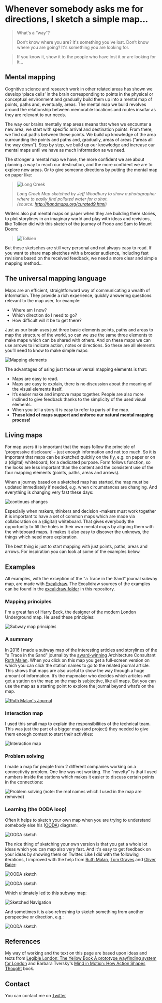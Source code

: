 # Whenever somebody asks me for directions, I sketch a simple map...

>What's a “way”? 
>
>Don’t know where you are? It's something you've lost.
>Don’t know where you are going? It's something you are looking for. 

>If you know it, show it to the people who have lost it or are looking for it...

## Mental mapping

Cognitive science and research work in other related areas has shown we develop ‘place cells’ in the brain corresponding to points in the physical or conceptual environment and gradually build them up into a mental map of points, paths and, eventually, areas. The mental map we build revolves around the relationship between memorable locations and routes insofar as they are relevant to our needs.

The way our brains mentally map areas means that when we encounter a new area, we start with specific arrival and destination points. From there, we find out paths between these points. We build up knowledge of the area surrounding the points and paths and, gradually, areas of areas (”areas all the way down”). Step by step, we build up our knowledge and increase our mental maps until we have as much information as we need.

The stronger a mental map we have, the more confident we are about planning a way to reach our destination, and the more confident we are to explore new areas. Or to give someone directions by putting the mental map on paper like:

>![Long Creek](images/LongCreek.png)
>
>*Long  Creek Map sketched by Jeff Woodbury to show a photographer where to easily find polluted water for a shot.*  
>*(source: http://handmaps.org/curated9.html)*

Writers also put mental maps on paper when they are building there stories, to plot storylines in an imaginary world and play with ideas and revisions, like Tolkien did with this sketch of the journey of Frodo and Sam to Mount Doom:

>![Tolkien](images/FrodoSam.jpg)

But these sketsches are still very personal and not always easy to read. If you want to share map sketches with a broader audience, including fast revisions based on the received feedback, we need a more clear and simple mapping method...

## The universal mapping language

Maps are an efficient, straightforward way of communicating a wealth of information. They provide a rich experience, quickly answering questions relevant to the map user, for example:

-	Where am I now?
-	Which direction do I need to go?
-	How difficult will it be to get there?

Just as our brain uses just three basic elements points, paths and areas to map the structure of the world, so can we use the same three elements to make maps which can be shared with others. And on these maps we can use arrows to indicate action, notes or directions.
So these are all elements you’ll need to know to make simple maps:

![Mapping elements](images/DiagrammingTheWorldSketchElements.png)

The advantages of using just those universal mapping elements is that:

-	Maps are easy to read.
-	Maps are easy to explain, there is no discussion about the meaning of the visual elements itself.
-	It’s easier make and improve maps together. People are also more inclined to give feedback thanks to the simplicity of the used visual elements.
-	When you tell a story it is easy to refer to parts of the map. 
-	**These kind of maps support and enforce our natural mental mapping process!**


## Living maps

For map users it is important that the maps follow the principle of ‘progressive disclosure’ – just enough information and not too much. So it is important that maps can be sketched quickly on the fly, e.g. on paper or on a (digital) whiteboard, for a dedicated purpose. Form follows function, so the looks are less important than the content and the consistent use of the four mapping elements (points, paths, areas and arrows). 

When a journey based on a sketched map has started, the map must be updated immediately if needed, e.g. when circumstances are changing. And everything is changing very fast these days:

![continues changes](images/Diagram.png)

Especially when makers, thinkers and decision -makers must work together it is important to have a set of common maps which are made via collaboration on a (digital) whiteboard. That gives everybody the opportunity to fill the holes in their own mental maps by aligning them with the whiteboard maps. It makes it also easy to discover the unknows, the things which need more exploration. 

The best thing is just to start mapping with just points, paths, areas and arrows. For inspiration you can look at some of the examples below.

## Examples

All examples, with the exception of the "a Trace in the Sand" journal subway map, are made with [Excalidraw](https://excalidraw.com/). The Excalidraw sources of the examples can be found in the [excalidraw folder](https://github.com/mapbakery/mapbakery.github.io/tree/master/excalidraw) in this repository.

### Mapping principles

I'm a great fan of Harry Beck, the designer of the modern London Underground map. He used these principles:

![Subway map principles](images/Beck.png)

### A summary

In 2016 I made a subway map of the interesting articles and storylines of the  "a Trace in the Sand" journal by the [award-winning](https://resources.sei.cmu.edu/news-events/events/northrop-award/recipients.cfm) Architecture Consultant [Ruth Malan](http://www.ruthmalan.com/). When you click on this map you get a full-screen version on which you can click the station names to go to the related journal article. This shows that maps are also useful to show the way through a huge amount of information. It’s the mapmaker who decides which articles will get a station on the map so the map is subjective, like all maps. But you can use the map as a starting point to explore the journal beyond what’s on the map.

[![Ruth Malan's Journal](images/RuthMalanJournal.svg)](https://raw.githubusercontent.com/mapbakery/mapbakery.github.io/master/images/RuthMalanJournal.svg)

### Interaction map

I used this small map to explain the responsibilities of the technical team. This was just the part of a bigger map (and project) they needed to give them enough context to start their activities:

![Interaction map](images/interactiondiagram.jpg)

### Problem solving

I made a map for people from 2 different companies working on a connectivity problem. One line was not working. The "novelty" is that I used numbers inside the stations  which makes it easier to discuss certain points in the connections: 

![Problem solving](images/ProblemSolving.png)
(note: the real names which I used in the map are removed)

### Learning (the OODA loop)

Often it helps to sketch your own map when you are trying to understand somebody else his ([OODA](https://en.wikipedia.org/wiki/OODA_loop#/media/File:OODA.Boyd.svg)) diagram:

![OODA sketch](images/OODAoriginal.png)

The nice thing of sketching your own version is that you get a whole lot ideas which you can map also very fast. And it's easy to get feedback on your ideas by showing them on Twitter. Like I did with the following iterations, I improved with the help from [Ruth Malan](https://twitter.com/ruthmalan), [Tom Graves](https://twitter.com/tetradian) and [Oliver Baier](https://twitter.com/OliverBaier):

![OODA sketch](images/SODA.png)

![OODA sketch](images/MODA.png)

Which ultimately led to this subway map:

![Sketched Navigation](images/SketchedNavigation.png)

And sometimes it is also refreshing to sketch something from another perspective or direction, e.g.:

![OODA sketch](images/OODA(R).png)

## References

My way of working and the text on this page are based upon ideas and texts from [Legible London: The Yellow Book A prototype wayfinding system for London](http://content.tfl.gov.uk/ll-yellow-book.pdf) and Barbara Tversky's [Mind in Motion: How Action Shapes Thought](https://www.skeptic.com/science-salon/mind-in-motion-how-action-shapes-thought/) book.


## Contact
You can contact me on [Twitter](https://twitter.com/mapbakery)
